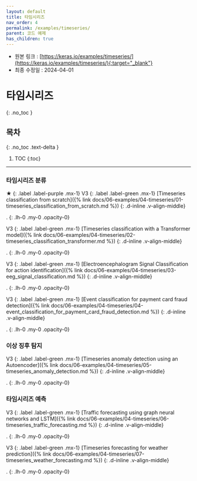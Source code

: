```yaml
---
layout: default
title: 타임시리즈
nav_order: 4
permalink: /examples/timeseries/
parent: 코드 예제
has_children: true
---
```


* 원본 링크 : [https://keras.io/examples/timeseries/](https://keras.io/examples/timeseries/){:target="_blank"}
* 최종 수정일 : 2024-04-01

# 타임시리즈
{: .no_toc }

## 목차
{: .no_toc .text-delta }

1. TOC
{:toc}

---

### 타임시리즈 분류

★
{: .label .label-purple .mx-1}
V3
{: .label .label-green .mx-1}
[Timeseries classification from scratch]({% link docs/06-examples/04-timeseries/01-timeseries_classification_from_scratch.md %})
{: .d-inline .v-align-middle}

.
{: .lh-0 .my-0 .opacity-0}

V3
{: .label .label-green .mx-1}
[Timeseries classification with a Transformer model]({% link docs/06-examples/04-timeseries/02-timeseries_classification_transformer.md %})
{: .d-inline .v-align-middle}

.
{: .lh-0 .my-0 .opacity-0}

V3
{: .label .label-green .mx-1}
[Electroencephalogram Signal Classification for action identification]({% link docs/06-examples/04-timeseries/03-eeg_signal_classification.md %})
{: .d-inline .v-align-middle}

.
{: .lh-0 .my-0 .opacity-0}

V3
{: .label .label-green .mx-1}
[Event classification for payment card fraud detection]({% link docs/06-examples/04-timeseries/04-event_classification_for_payment_card_fraud_detection.md %})
{: .d-inline .v-align-middle}

.
{: .lh-0 .my-0 .opacity-0}

### 이상 징후 탐지

V3
{: .label .label-green .mx-1}
[Timeseries anomaly detection using an Autoencoder]({% link docs/06-examples/04-timeseries/05-timeseries_anomaly_detection.md %})
{: .d-inline .v-align-middle}

.
{: .lh-0 .my-0 .opacity-0}

### 타임시리즈 예측

V3
{: .label .label-green .mx-1}
[Traffic forecasting using graph neural networks and LSTM]({% link docs/06-examples/04-timeseries/06-timeseries_traffic_forecasting.md %})
{: .d-inline .v-align-middle}

.
{: .lh-0 .my-0 .opacity-0}

V3
{: .label .label-green .mx-1}
[Timeseries forecasting for weather prediction]({% link docs/06-examples/04-timeseries/07-timeseries_weather_forecasting.md %})
{: .d-inline .v-align-middle}

.
{: .lh-0 .my-0 .opacity-0}
